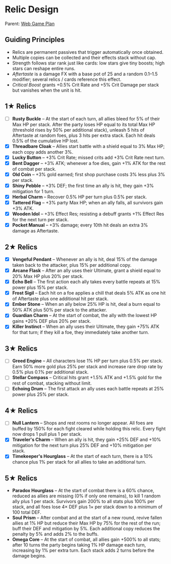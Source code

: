 # Relic Design

Parent: [Web Game Plan](8a7d9c1e-web-game-plan.md)

## Guiding Principles
- Relics are permanent passives that trigger automatically once obtained.
- Multiple copies can be collected and their effects stack without cap.
- Strength follows star rank just like cards: low stars give tiny boosts; high stars can reshape entire runs.
- *Aftertaste* is a damage FX with a base pot of 25 and a random 0.1–1.5 modifier; several relics / cards reference this effect.
- *Critical Boost* grants +0.5% Crit Rate and +5% Crit Damage per stack but vanishes when the unit is hit.

## 1★ Relics
 - [ ] **Rusty Buckle** – At the start of each turn, all allies bleed for 5% of their Max HP per stack. After the party loses HP equal to its total Max HP (threshold rises by 50% per additional stack), unleash 5 hits of Aftertaste at random foes, plus 3 hits per extra stack. Each hit deals 0.5% of the cumulative HP lost.
 - [x] **Threadbare Cloak** – Allies start battle with a shield equal to 3% Max HP; each copy adds another 3%.
 - [x] **Lucky Button** – +3% Crit Rate; missed crits add +3% Crit Rate next turn.
 - [x] **Bent Dagger** – +3% ATK; whenever a foe dies, gain +1% ATK for the rest of combat per stack.
 - [x] **Old Coin** – +3% gold earned; first shop purchase costs 3% less plus 3% per stack.
 - [x] **Shiny Pebble** – +3% DEF; the first time an ally is hit, they gain +3% mitigation for 1 turn.
 - [x] **Herbal Charm** – Recover 0.5% HP per turn plus 0.5% per stack.
 - [x] **Tattered Flag** – +3% party Max HP; when an ally falls, all survivors gain +3% ATK.
 - [x] **Wooden Idol** – +3% Effect Res; resisting a debuff grants +1% Effect Res for the next turn per stack.
 - [x] **Pocket Manual** – +3% damage; every 10th hit deals an extra 3% damage as Aftertaste.

## 2★ Relics
 - [x] **Vengeful Pendant** – Whenever an ally is hit, deal 15% of the damage taken back to the attacker, plus 15% per additional copy.
 - [x] **Arcane Flask** – After an ally uses their Ultimate, grant a shield equal to 20% Max HP plus 20% per stack.
 - [x] **Echo Bell** – The first action each ally takes every battle repeats at 15% power plus 15% per stack.
 - [x] **Frost Sigil** – Each hit on a foe applies a chill that deals 5% ATK as one hit of Aftertaste plus one additional hit per stack.
 - [x] **Ember Stone** – When an ally below 25% HP is hit, deal a burn equal to 50% ATK plus 50% per stack to the attacker.
 - [x] **Guardian Charm** – At the start of combat, the ally with the lowest HP gains +20% DEF plus 20% per stack.
 - [x] **Killer Instinct** – When an ally uses their Ultimate, they gain +75% ATK for that turn; if they kill a foe, they immediately take another turn.

## 3★ Relics
 - [ ] **Greed Engine** – All characters lose 1% HP per turn plus 0.5% per stack. Earn 50% more gold plus 25% per stack and increase rare drop rate by 0.5% plus 0.1% per additional stack.
 - [ ] **Stellar Compass** – Critical hits grant +1.5% ATK and +1.5% gold for the rest of combat, stacking without limit.
 - [ ] **Echoing Drum** – The first attack an ally uses each battle repeats at 25% power plus 25% per stack.

## 4★ Relics
  - [ ] **Null Lantern** – Shops and rest rooms no longer appear. All foes are buffed by 150% for each fight cleared while holding this relic. Every fight now drops 1 pull plus 1 per stack.
  - [x] **Traveler's Charm** – When an ally is hit, they gain +25% DEF and +10% mitigation for the next turn plus 25% DEF and +10% mitigation per stack.
  - [x] **Timekeeper's Hourglass** – At the start of each turn, there is a 10% chance plus 1% per stack for all allies to take an additional turn.

## 5★ Relics
- **Paradox Hourglass** – At the start of combat there is a 60% chance, reduced as allies are missing (0% if only one remains), to kill 1 random ally plus 1 per stack. Survivors gain 200% to all stats plus 100% per stack, and all foes lose 4× DEF plus 1× per stack down to a minimum of 100 total DEF.
- **Soul Prism** – After combat and at the start of a new round, revive fallen allies at 1% HP but reduce their Max HP by 75% for the rest of the run; buff their DEF and mitigation by 5%. Each additional copy reduces the penalty by 5% and adds 2% to the buffs.
- **Omega Core** – At the start of combat, all allies gain +500% to all stats; after 10 turns the party begins taking 1% HP damage each turn, increasing by 1% per extra turn. Each stack adds 2 turns before the damage begins.
